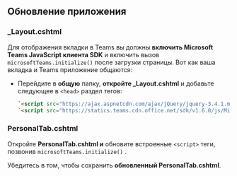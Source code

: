 ## <a name="update-your-application"></a>Обновление приложения

### <a name="_layoutcshtml"></a>_Layout.cshtml

Для отображения вкладки в Teams вы должны **включить Microsoft Teams JavaScript клиента SDK** и включить вызов `microsoftTeams.initialize()` после загрузки страницы. Вот как ваша вкладка и Teams приложение общаются:

- Перейдите в **общую** папку, **откройте _Layout.cshtml** и добавьте следующее в `<head>` раздел тегов:

    ```html
    `<script src="https://ajax.aspnetcdn.com/ajax/jQuery/jquery-3.4.1.min.js"></script>`
    `<script src="https://statics.teams.cdn.office.net/sdk/v1.6.0/js/MicrosoftTeams.min.js"></script>`
    ```

### <a name="personaltabcshtml"></a>PersonalTab.cshtml

Откройте **PersonalTab.cshtml и** обновите встроенные `<script>` теги, позвонив `microsoftTeams.initialize()` .

Убедитесь в том, чтобы сохранить **обновленный PersonalTab.cshtml**.